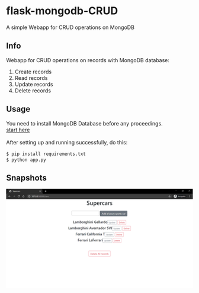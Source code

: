# flask-mongodb-CRUD
A simple Webapp for CRUD operations on MongoDB
## Info
Webapp for CRUD operations on records with MongoDB database:<br>
1. Create records
2. Read records
3. Update records
4. Delete records

## Usage
You need to install MongoDB Database before any proceedings.<br>
[start here](https://www.mongodb.com/try/download/community)<br>
<br>
After setting up and running successfully, do this:
```
$ pip install requirements.txt
$ python app.py
```

## Snapshots
![](https://github.com/sonwanesuresh95/flask-mongodb-CRUD/blob/main/Supercars%20-%20Google%20Chrome%2014-12-2020%2022_10_28.png)
